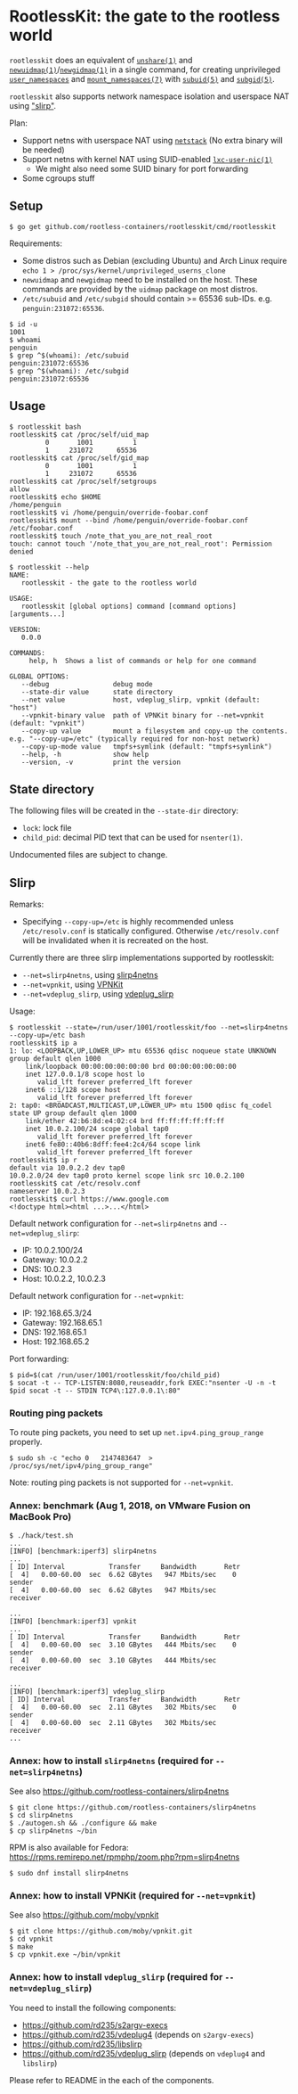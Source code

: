 # RootlessKit: the gate to the rootless world

`rootlesskit` does an equivalent of [`unshare(1)`](http://man7.org/linux/man-pages/man1/unshare.1.html) and [`newuidmap(1)`](http://man7.org/linux/man-pages/man1/newuidmap.1.html)/[`newgidmap(1)`](http://man7.org/linux/man-pages/man1/newgidmap.1.html) in a single command, for creating unprivileged [`user_namespaces`](http://man7.org/linux/man-pages/man7/user_namespaces.7.html) and [`mount_namespaces(7)`](http://man7.org/linux/man-pages/man7/user_namespaces.7.html) with [`subuid(5)`](http://man7.org/linux/man-pages/man5/subuid.5.html) and [`subgid(5)`](http://man7.org/linux/man-pages/man5/subgid.5.html).

`rootlesskit` also supports network namespace isolation and userspace NAT using ["slirp"](#slirp).

Plan:
* Support netns with userspace NAT using [`netstack`](https://github.com/google/netstack) (No extra binary will be needed)
* Support netns with kernel NAT using SUID-enabled [`lxc-user-nic(1)`](https://linuxcontainers.org/lxc/manpages/man1/lxc-user-nic.1.html)
  * We might also need some SUID binary for port forwarding
* Some cgroups stuff

## Setup

```console
$ go get github.com/rootless-containers/rootlesskit/cmd/rootlesskit
```

Requirements:
* Some distros such as Debian (excluding Ubuntu) and Arch Linux require `echo 1 > /proc/sys/kernel/unprivileged_userns_clone`
* `newuidmap` and `newgidmap` need to be installed on the host. These commands are provided by the `uidmap` package on most distros.
* `/etc/subuid` and `/etc/subgid` should contain >= 65536 sub-IDs. e.g. `penguin:231072:65536`.

```console
$ id -u
1001
$ whoami
penguin
$ grep ^$(whoami): /etc/subuid
penguin:231072:65536
$ grep ^$(whoami): /etc/subgid
penguin:231072:65536
```

## Usage

```console
$ rootlesskit bash
rootlesskit$ cat /proc/self/uid_map
         0       1001          1
         1     231072      65536
rootlesskit$ cat /proc/self/gid_map
         0       1001          1
         1     231072      65536
rootlesskit$ cat /proc/self/setgroups
allow
rootlesskit$ echo $HOME
/home/penguin
rootlesskit$ vi /home/penguin/override-foobar.conf
rootlesskit$ mount --bind /home/penguin/override-foobar.conf /etc/foobar.conf
rootlesskit$ touch /note_that_you_are_not_real_root
touch: cannot touch '/note_that_you_are_not_real_root': Permission denied
```

```console
$ rootlesskit --help
NAME:
   rootlesskit - the gate to the rootless world

USAGE:
   rootlesskit [global options] command [command options] [arguments...]

VERSION:
   0.0.0

COMMANDS:
     help, h  Shows a list of commands or help for one command

GLOBAL OPTIONS:
   --debug                debug mode
   --state-dir value      state directory
   --net value            host, vdeplug_slirp, vpnkit (default: "host")
   --vpnkit-binary value  path of VPNKit binary for --net=vpnkit (default: "vpnkit")
   --copy-up value        mount a filesystem and copy-up the contents. e.g. "--copy-up=/etc" (typically required for non-host network)
   --copy-up-mode value   tmpfs+symlink (default: "tmpfs+symlink")
   --help, -h             show help
   --version, -v          print the version
```


## State directory

The following files will be created in the `--state-dir` directory:
* `lock`: lock file
* `child_pid`: decimal PID text that can be used for `nsenter(1)`.

Undocumented files are subject to change.

## Slirp

Remarks:
* Specifying `--copy-up=/etc` is highly recommended unless `/etc/resolv.conf` is statically configured. Otherwise `/etc/resolv.conf` will be invalidated when it is recreated on the host.

Currently there are three slirp implementations supported by rootlesskit:
* `--net=slirp4netns`, using [slirp4netns](https://github.com/rootless-containers/slirp4netns)
* `--net=vpnkit`, using [VPNKit](https://github.com/moby/vpnkit)
* `--net=vdeplug_slirp`, using [vdeplug_slirp](https://github.com/rd235/vdeplug_slirp)

Usage:

```console
$ rootlesskit --state=/run/user/1001/rootlesskit/foo --net=slirp4netns --copy-up=/etc bash
rootlesskit$ ip a
1: lo: <LOOPBACK,UP,LOWER_UP> mtu 65536 qdisc noqueue state UNKNOWN group default qlen 1000
    link/loopback 00:00:00:00:00:00 brd 00:00:00:00:00:00
    inet 127.0.0.1/8 scope host lo
       valid_lft forever preferred_lft forever
    inet6 ::1/128 scope host
       valid_lft forever preferred_lft forever
2: tap0: <BROADCAST,MULTICAST,UP,LOWER_UP> mtu 1500 qdisc fq_codel state UP group default qlen 1000
    link/ether 42:b6:8d:e4:02:c4 brd ff:ff:ff:ff:ff:ff
    inet 10.0.2.100/24 scope global tap0
       valid_lft forever preferred_lft forever
    inet6 fe80::40b6:8dff:fee4:2c4/64 scope link
       valid_lft forever preferred_lft forever
rootlesskit$ ip r
default via 10.0.2.2 dev tap0
10.0.2.0/24 dev tap0 proto kernel scope link src 10.0.2.100
rootlesskit$ cat /etc/resolv.conf 
nameserver 10.0.2.3
rootlesskit$ curl https://www.google.com
<!doctype html><html ...>...</html>
```

Default network configuration for `--net=slirp4netns` and `--net=vdeplug_slirp`:
* IP: 10.0.2.100/24
* Gateway: 10.0.2.2
* DNS: 10.0.2.3
* Host: 10.0.2.2, 10.0.2.3

Default network configuration for `--net=vpnkit`:
* IP: 192.168.65.3/24
* Gateway: 192.168.65.1
* DNS: 192.168.65.1
* Host: 192.168.65.2


Port forwarding:
```console
$ pid=$(cat /run/user/1001/rootlesskit/foo/child_pid)
$ socat -t -- TCP-LISTEN:8080,reuseaddr,fork EXEC:"nsenter -U -n -t $pid socat -t -- STDIN TCP4\:127.0.0.1\:80"
```

### Routing ping packets

To route ping packets, you need to set up `net.ipv4.ping_group_range` properly.

```console
$ sudo sh -c "echo 0   2147483647  > /proc/sys/net/ipv4/ping_group_range"
```

Note: routing ping packets is not supported for `--net=vpnkit`.

### Annex: benchmark (Aug 1, 2018, on VMware Fusion on MacBook Pro)

```console
$ ./hack/test.sh
...
[INFO] [benchmark:iperf3] slirp4netns
...
[ ID] Interval           Transfer     Bandwidth       Retr             
[  4]   0.00-60.00  sec  6.62 GBytes   947 Mbits/sec    0             sender
[  4]   0.00-60.00  sec  6.62 GBytes   947 Mbits/sec                  receiver

...
[INFO] [benchmark:iperf3] vpnkit
...
[ ID] Interval           Transfer     Bandwidth       Retr             
[  4]   0.00-60.00  sec  3.10 GBytes   444 Mbits/sec    0             sender
[  4]   0.00-60.00  sec  3.10 GBytes   444 Mbits/sec                  receiver

...
[INFO] [benchmark:iperf3] vdeplug_slirp
[ ID] Interval           Transfer     Bandwidth       Retr             
[  4]   0.00-60.00  sec  2.11 GBytes   302 Mbits/sec    0             sender
[  4]   0.00-60.00  sec  2.11 GBytes   302 Mbits/sec                  receiver
...
```

### Annex: how to install `slirp4netns` (required for `--net=slirp4netns`)

See also https://github.com/rootless-containers/slirp4netns

```console
$ git clone https://github.com/rootless-containers/slirp4netns
$ cd slirp4netns
$ ./autogen.sh && ./configure && make
$ cp slirp4netns ~/bin
```

RPM is also available for Fedora: https://rpms.remirepo.net/rpmphp/zoom.php?rpm=slirp4netns

```console
$ sudo dnf install slirp4netns
```

### Annex: how to install VPNKit (required for `--net=vpnkit`)

See also https://github.com/moby/vpnkit

```console
$ git clone https://github.com/moby/vpnkit.git
$ cd vpnkit
$ make
$ cp vpnkit.exe ~/bin/vpnkit
```

### Annex: how to install `vdeplug_slirp` (required for `--net=vdeplug_slirp`)

You need to install the following components:

* https://github.com/rd235/s2argv-execs
* https://github.com/rd235/vdeplug4 (depends on `s2argv-execs`)
* https://github.com/rd235/libslirp
* https://github.com/rd235/vdeplug_slirp (depends on `vdeplug4` and `libslirp`)

Please refer to README in the each of the components.
